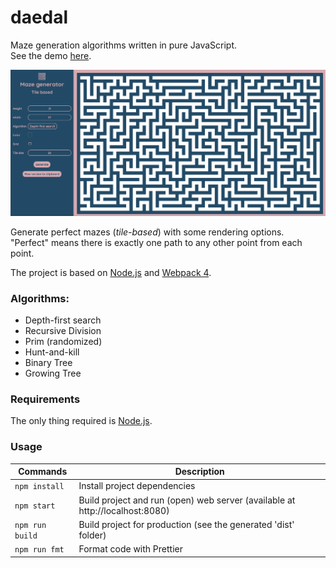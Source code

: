 # daedal
Maze generation algorithms written in pure JavaScript.  
See the demo [here](https://znuznu.github.io/daedal/).  

![example](./assets/images/examples/example.png)  

Generate perfect mazes (_tile-based_) with some rendering options.    
"Perfect" means there is exactly one path to any other point from each point.  

The project is based on [Node.js](https://nodejs.org/fr/) and [Webpack 4](https://webpack.js.org/).

### Algorithms:
- Depth-first search
- Recursive Division
- Prim (randomized)
- Hunt-and-kill
- Binary Tree
- Growing Tree

### Requirements
The only thing required is [Node.js](https://nodejs.org/fr/).

### Usage
| Commands   | Description |  
|-------------|---------------------------------------|  
| `npm install` | Install project dependencies          |
| `npm start`   | Build project and run (open) web server (available at http://localhost:8080) |  
| `npm run build`   | Build project for production (see the generated 'dist' folder) | 
| `npm run fmt`   | Format code with Prettier | 
